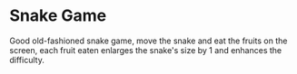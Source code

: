 # Snake Game

Good old-fashioned snake game, move the snake and eat the fruits on the screen, each fruit eaten enlarges the snake's
size by 1 and enhances the difficulty.


